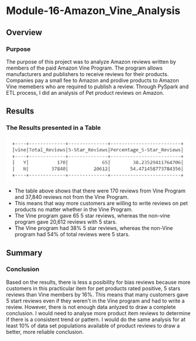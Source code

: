 # Module-16-Amazon_Vine_Analysis

## Overview
### Purpose
The purpose of this project was to analyze Amazon reviews written by members of the paid Amazon Vine Program. The program allows manufacturers and publishers to receive reviews for their products. Companies pay a small fee to Amazon and prodive products to Amazon Vine memebers who are required to publish a review. Through PySpark and ETL process, I did an analysis of Pet product reviews on Amazon.

## Results
### The Results presented in a Table
![Image](https://github.com/cstern28/Module-16-Amazon_Vine_Analysis/blob/main/vine_table.png)

- The table above shows that there were 170 reviews from Vine Program and 37,840 reviews not from the Vine Program. 
- This means that way more customers are willing to write reviews on pet products no matter whether in the Vine Program. 
- The Vine program gave 65 5 star reviews, whereas the non-vine program gave 20,612 reviews with 5 stars. 
- The Vine program had 38% 5 star reviews, whereas the non-Vine program had 54% of total reviews were 5 stars. 

## Summary
### Conclusion
Based on the results, there is less a posibility for bias reviews because more customers in this practicular item for pet products rated positive, 5 stars reviews than Vine members by 16%. This means that many customers gave 5 start reviews even if they weren't in the Vine program and had to write a review. However, there is not enough data anlyzed to draw a complete conclusion. I would need to analyse more product item reviews to determine if there is a consistent trend or pattern. I would do the same analysis for at least 10% of data set populations available of product reviews to draw a better, more reliable conclusion.
